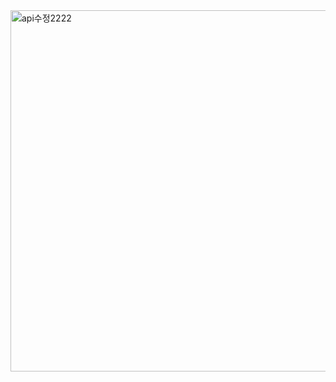 <img width="578" alt="api수정2222" src="https://user-images.githubusercontent.com/111184537/217433476-876d5c96-f2cc-4f92-8bf1-4348145ac776.PNG">
